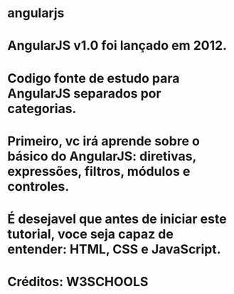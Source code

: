 # angularjs
# AngularJS v1.0 foi lançado em 2012.
# Codigo fonte de estudo para AngularJS separados por categorias.
# Primeiro, vc irá aprende sobre o básico do AngularJS: diretivas, expressões, filtros, módulos e controles.
# É desejavel que antes de iniciar este tutorial, voce seja capaz de entender: HTML, CSS e JavaScript.
# Créditos: W3SCHOOLS

